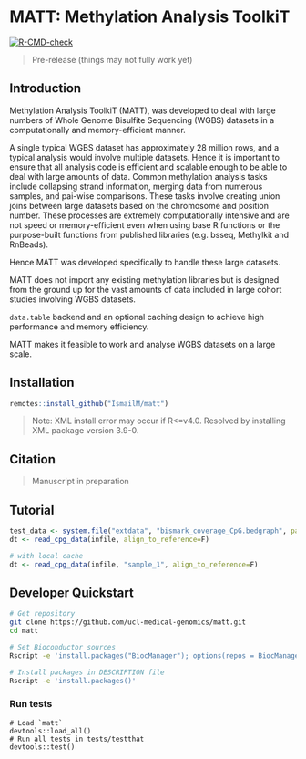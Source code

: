 # MATT: Methylation Analysis ToolkiT
[![R-CMD-check](https://github.com/IsmailM/matt/workflows/R-CMD-check/badge.svg)](https://github.com/IsmailM/matt/actions)

> Pre-release (things may not fully work yet)

## Introduction


Methylation Analysis ToolkiT (MATT), was developed to deal with large numbers of Whole Genome Bisulfite Sequencing (WGBS) datasets in a computationally and memory-efficient manner.

A single typical WGBS dataset has approximately 28 million rows, and a typical analysis would involve multiple datasets. Hence it is important to ensure that all analysis code is efficient and scalable enough to be able to deal with large amounts of data. Common methylation analysis tasks include collapsing strand information, merging data from numerous samples, and pai-wise comparisons. These tasks involve creating union joins between large datasets based on the chromosome and position number. These processes are extremely computationally intensive and are not speed or memory-efficient even when using base R functions or the purpose-built functions from published libraries (e.g. bsseq, Methylkit and RnBeads).

Hence MATT was developed specifically to handle these large datasets.

MATT does not import any existing methylation libraries but is designed from the ground up for the vast amounts of data included in large cohort studies involving WGBS datasets.

`data.table` backend and an optional caching design to achieve high performance and memory efficiency.

MATT makes it feasible to work and analyse WGBS datasets on a large scale.


## Installation 

```r
remotes::install_github("IsmailM/matt")
```

> Note: XML install error may occur if R<=v4.0. Resolved by installing XML package version 3.9-0.


## Citation

> Manuscript in preparation



## Tutorial

```r
test_data <- system.file("extdata", "bismark_coverage_CpG.bedgraph", package="matt")
dt <- read_cpg_data(infile, align_to_reference=F)

# with local cache
dt <- read_cpg_data(infile, "sample_1", align_to_reference=F)

```


## Developer Quickstart

```bash
# Get repository
git clone https://github.com/ucl-medical-genomics/matt.git
cd matt

# Set Bioconductor sources
Rscript -e 'install.packages("BiocManager"); options(repos = BiocManager::repositories())'

# Install packages in DESCRIPTION file
Rscript -e 'install.packages()'
```

### Run tests

```
# Load `matt` 
devtools::load_all()
# Run all tests in tests/testthat
devtools::test()
```
